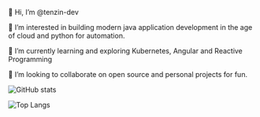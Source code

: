 👋 Hi, I’m @tenzin-dev

👀 I’m interested in building modern java application development in the age of cloud and python for automation.

🌱 I’m currently learning and exploring Kubernetes, Angular and Reactive Programming

💞️ I’m looking to collaborate on open source and personal projects for fun.




![GitHub stats](https://github-readme-stats.vercel.app/api?username=tendawa-glitch&show_icons=true&theme=tokyonight)


![Top Langs](https://github-readme-stats.vercel.app/api/top-langs/?username=tendawa-glitch&theme=tokyonight)





